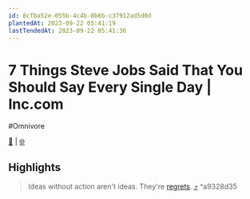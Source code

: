 ```yaml
---
id: 8cfba52e-055b-4c4b-8b6b-c37912ad5d0d
plantedAt: 2023-09-22 05:41:19
lastTendedAt: 2023-09-22 05:41:36
---
```


# 7 Things Steve Jobs Said That You Should Say Every Single Day | Inc.com
#Omnivore

[📖](https://omnivore.app/me/7-things-steve-jobs-said-that-you-should-say-every-single-day-in-18abc7acd42) | [🌐](https://www.inc.com/jeff-haden/7-things-steve-jobs-said-that-you-should-say-every-single-day.html)

## Highlights

> Ideas without action aren't ideas. They're [regrets](https://www.inc.com/gary-vaynerchuk/askgaryvee-episode-154-do-not-live-on-regrets.html). [⤴️](https://omnivore.app/me/7-things-steve-jobs-said-that-you-should-say-every-single-day-in-18abc7acd42#a9328d35-3796-4e5b-90fc-f097e14649db)  ^a9328d35

